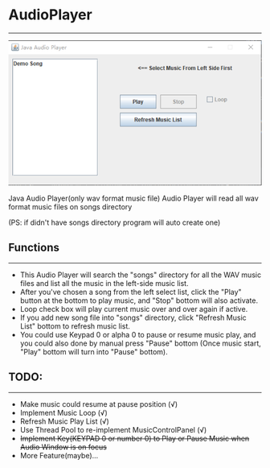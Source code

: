 # AudioPlayer
___
![AudioPlayer](/img/mainScene.png "AudioPlayer")

Java Audio Player(only wav format music file)
Audio Player will read all wav format music files on songs directory

(PS: if didn't have songs directory program will auto create one)

## Functions
___
* This Audio Player will search the "songs" directory for all the WAV music files and list all the music in the left-side music list.
* After you've chosen a song from the left select list, click the "Play" button at the bottom to play music, and "Stop" bottom will also activate.
* Loop check box will play current music over and over again if active.
* If you add new song file into "songs" directory, click "Refresh Music List" bottom to refresh music list.
* You could use Keypad 0 or alpha 0 to pause or resume music play, and you could also done by manual press "Pause" bottom (Once music start, "Play" bottom will turn into "Pause" bottom).


## TODO:
___
 * Make music could resume at pause position (√)
 * Implement Music Loop (√)
 * Refresh Music Play List (√)
 * Use Thread Pool to re-implement MusicControlPanel (√)
 * ~~Implement Key(KEYPAD 0 or number 0) to Play or Pause Music when Audio Window is on focus~~
 * More Feature(maybe)...
